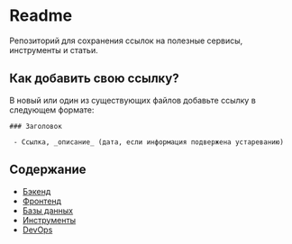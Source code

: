 # Readme

Репозиторий для сохранения ссылок на полезные сервисы, инструменты и статьи.


## Как добавить свою ссылку?

В новый или один из существующих файлов добавьте ссылку в следующем формате:

```
### Заголовок

 - Ссылка, _описание_ (дата, если информация подвержена устареванию)
```

## Содержание

 - [Бэкенд](/backend.md)
 - [Фронтенд](/frontend.md)
 - [Базы данных](/databases.md)
 - [Инструменты](/tools.md)
 - [DevOps](/devops.md)
